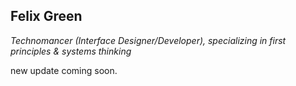 ## Felix Green
_Technomancer (Interface Designer/Developer), specializing in first principles & systems thinking_

new update coming soon.
